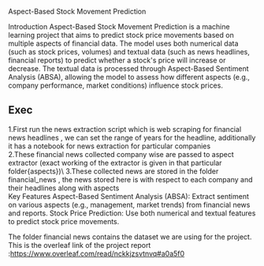 Aspect-Based Stock Movement Prediction



Introduction
Aspect-Based Stock Movement Prediction is a machine learning project that aims to predict stock price movements based on multiple aspects of financial data. The model uses both numerical data (such as stock prices, volumes) and textual data (such as news headlines, financial reports) to predict whether a stock's price will increase or decrease. The textual data is processed through Aspect-Based Sentiment Analysis (ABSA), allowing the model to assess how different aspects (e.g., company performance, market conditions) influence stock prices.
## Exec
1.First run the news extraction script which is web scraping for financial news headlines , we can set the range of years for the headline, additionally it has a notebook for news extraction for particular companies\
2.These financial news collected company wise are passed to aspect extractor (exact working of the extractor is given in that particular folder{aspects})\ 
3.These collected news are stored in the folder financial_news , the news stored here is with respect to each company and their headlines along with aspects\
Key Features
Aspect-Based Sentiment Analysis (ABSA): Extract sentiment on various aspects (e.g., management, market trends) from financial news and reports.
Stock Price Prediction: Use both numerical and textual features to predict stock price movements.

The folder financial news contains the dataset we are using for the project.
This is the overleaf link of the project report :https://www.overleaf.com/read/nckkjzsvtnvq#a0a5f0
